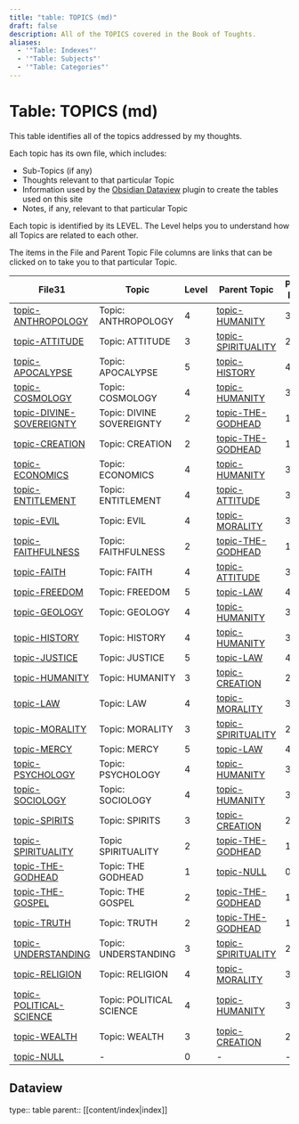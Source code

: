 ```yaml
---
title: "table: TOPICS (md)"
draft: false
description: All of the TOPICS covered in the Book of Toughts.
aliases:
  - '"Table: Indexes"'
  - '"Table: Subjects"'
  - '"Table: Categories"'
---
```

# Table: TOPICS (md)
This table identifies all of the topics addressed by my thoughts.

Each topic has its own file, which includes:
- Sub-Topics (if any)
- Thoughts relevant to that particular Topic
- Information used by the [Obsidian Dataview](https://blacksmithgu.github.io/obsidian-dataview/) plugin to create the tables used on this site
- Notes, if any, relevant to that particular Topic

Each topic is identified by its LEVEL. The Level helps you to understand how all Topics are related to each other.

The items in the File and Parent Topic File columns are links that can be clicked on to take you to that particular Topic.

|File31|Topic|Level|Parent Topic|Parent Level|
|---|---|---|---|---|
|[topic-ANTHROPOLOGY](/TOPICS/topic-ANTHROPOLOGY.md)|Topic: ANTHROPOLOGY|4|[topic-HUMANITY](/TOPICS/topic-HUMANITY.md)|3|
|[topic-ATTITUDE](/TOPICS/topic-ATTITUDE.md)|Topic: ATTITUDE|3|[topic-SPIRITUALITY](/TOPICS/topic-SPIRITUALITY.md)|2|
|[topic-APOCALYPSE](/TOPICS/topic-APOCALYPSE.md)|Topic: APOCALYPSE|5|[topic-HISTORY](/TOPICS/topic-HISTORY.md)|4|
|[topic-COSMOLOGY](/TOPICS/topic-COSMOLOGY.md)|Topic: COSMOLOGY|4|[topic-HUMANITY](/TOPICS/topic-HUMANITY.md)|3|
|[topic-DIVINE-SOVEREIGNTY](/TOPICS/topic-DIVINE-SOVEREIGNTY.md)|Topic: DIVINE SOVEREIGNTY|2|[topic-THE-GODHEAD](/TOPICS/topic-THE-GODHEAD.md)|1|
|[topic-CREATION](/TOPICS/topic-CREATION.md)|Topic: CREATION|2|[topic-THE-GODHEAD](/TOPICS/topic-THE-GODHEAD.md)|1|
|[topic-ECONOMICS](/TOPICS/topic-ECONOMICS.md)|Topic: ECONOMICS|4|[topic-HUMANITY](/TOPICS/topic-HUMANITY.md)|3|
|[topic-ENTITLEMENT](/TOPICS/topic-ENTITLEMENT.md)|Topic: ENTITLEMENT|4|[topic-ATTITUDE](/TOPICS/topic-ATTITUDE.md)|3|
|[topic-EVIL](/TOPICS/topic-EVIL.md)|Topic: EVIL|4|[topic-MORALITY](/TOPICS/topic-MORALITY.md)|3|
|[topic-FAITHFULNESS](/TOPICS/topic-FAITHFULNESS.md)|Topic: FAITHFULNESS|2|[topic-THE-GODHEAD](/TOPICS/topic-THE-GODHEAD.md)|1|
|[topic-FAITH](/TOPICS/topic-FAITH.md)|Topic: FAITH|4|[topic-ATTITUDE](/TOPICS/topic-ATTITUDE.md)|3|
|[topic-FREEDOM](/TOPICS/topic-FREEDOM.md)|Topic: FREEDOM|5|[topic-LAW](/TOPICS/topic-LAW.md)|4|
|[topic-GEOLOGY](/TOPICS/topic-GEOLOGY.md)|Topic: GEOLOGY|4|[topic-HUMANITY](/TOPICS/topic-HUMANITY.md)|3|
|[topic-HISTORY](/TOPICS/topic-HISTORY.md)|Topic: HISTORY|4|[topic-HUMANITY](/TOPICS/topic-HUMANITY.md)|3|
|[topic-JUSTICE](/TOPICS/topic-JUSTICE.md)|Topic: JUSTICE|5|[topic-LAW](/TOPICS/topic-LAW.md)|4|
|[topic-HUMANITY](/TOPICS/topic-HUMANITY.md)|Topic: HUMANITY|3|[topic-CREATION](/TOPICS/topic-CREATION.md)|2|
|[topic-LAW](/TOPICS/topic-LAW.md)|Topic: LAW|4|[topic-MORALITY](/TOPICS/topic-MORALITY.md)|3|
|[topic-MORALITY](/TOPICS/topic-MORALITY.md)|Topic: MORALITY|3|[topic-SPIRITUALITY](/TOPICS/topic-SPIRITUALITY.md)|2|
|[topic-MERCY](/TOPICS/topic-MERCY.md)|Topic: MERCY|5|[topic-LAW](/TOPICS/topic-LAW.md)|4|
|[topic-PSYCHOLOGY](/TOPICS/topic-PSYCHOLOGY.md)|Topic: PSYCHOLOGY|4|[topic-HUMANITY](/TOPICS/topic-HUMANITY.md)|3|
|[topic-SOCIOLOGY](/TOPICS/topic-SOCIOLOGY.md)|Topic: SOCIOLOGY|4|[topic-HUMANITY](/TOPICS/topic-HUMANITY.md)|3|
|[topic-SPIRITS](/TOPICS/topic-SPIRITS.md)|Topic: SPIRITS|3|[topic-CREATION](/TOPICS/topic-CREATION.md)|2|
|[topic-SPIRITUALITY](/TOPICS/topic-SPIRITUALITY.md)|Topic SPIRITUALITY|2|[topic-THE-GODHEAD](/TOPICS/topic-THE-GODHEAD.md)|1|
|[topic-THE-GODHEAD](/TOPICS/topic-THE-GODHEAD.md)|Topic: THE GODHEAD|1|[topic-NULL](/TOPICS/topic-NULL.md)|0|
|[topic-THE-GOSPEL](/TOPICS/topic-THE-GOSPEL.md)|Topic: THE GOSPEL|2|[topic-THE-GODHEAD](/TOPICS/topic-THE-GODHEAD.md)|1|
|[topic-TRUTH](/TOPICS/topic-TRUTH.md)|Topic: TRUTH|2|[topic-THE-GODHEAD](/TOPICS/topic-THE-GODHEAD.md)|1|
|[topic-UNDERSTANDING](/TOPICS/topic-UNDERSTANDING.md)|Topic: UNDERSTANDING|3|[topic-SPIRITUALITY](/TOPICS/topic-SPIRITUALITY.md)|2|
|[topic-RELIGION](/TOPICS/topic-RELIGION.md)|Topic: RELIGION|4|[topic-MORALITY](/TOPICS/topic-MORALITY.md)|3|
|[topic-POLITICAL-SCIENCE](/TOPICS/topic-POLITICAL-SCIENCE.md)|Topic: POLITICAL SCIENCE|4|[topic-HUMANITY](/TOPICS/topic-HUMANITY.md)|3|
|[topic-WEALTH](/TOPICS/topic-WEALTH.md)|Topic: WEALTH|3|[topic-CREATION](/TOPICS/topic-CREATION.md)|2|
|[topic-NULL](/TOPICS/topic-NULL.md)|-|0|-|-|

## Dataview
type:: table
parent:: [[content/index|index]]